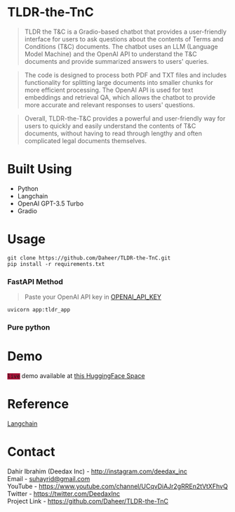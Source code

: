 # TLDR-the-TnC
> TLDR the T&amp;C is a Gradio-based chatbot that provides a user-friendly interface for users to ask questions about the contents of Terms and Conditions (T&C) documents. The chatbot uses an LLM (Language Model Machine) and the OpenAI API to understand the T&C documents and provide summarized answers to users' queries.

> The code is designed to process both PDF and TXT files and includes functionality for splitting large documents into smaller chunks for more efficient processing. The OpenAI API is used for text embeddings and retrieval QA, which allows the chatbot to provide more accurate and relevant responses to users' questions.

> Overall, TLDR-the-T&C provides a powerful and user-friendly way for users to quickly and easily understand the contents of T&C documents, without having to read through lengthy and often complicated legal documents themselves.

# Built Using

- Python
- Langchain
- OpenAI GPT-3.5 Turbo
- Gradio

# Usage

    git clone https://github.com/Daheer/TLDR-the-TnC.git 
    pip install -r requirements.txt

### FastAPI Method

> Paste your OpenAI API key in [OPENAI_API_KEY](OPENAI_API_KEY.txt)
    
    uvicorn app:tldr_app

### Pure python




# Demo

<code style="background-color:#a61237">live</code> demo available at [this HuggingFace Space](https://huggingface.co/spaces/deedax/TLDR-the-TnC)

# Reference

[Langchain](https://langchain.readthedocs.io/)

# Contact

Dahir Ibrahim (Deedax Inc) - http://instagram.com/deedax_inc <br>
Email - suhayrid@gmail.com <br>
YouTube - https://www.youtube.com/channel/UCqvDiAJr2gRREn2tVtXFhvQ <br>
Twitter - https://twitter.com/DeedaxInc <br>
Project Link - https://github.com/Daheer/TLDR-the-TnC

